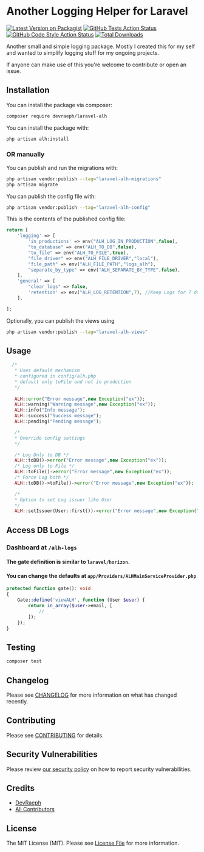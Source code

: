 # Another Logging Helper for Laravel

[![Latest Version on Packagist](https://img.shields.io/packagist/v/devraeph/laravel-alh.svg?style=flat-square)](https://packagist.org/packages/devraeph/laravel-alh)
[![GitHub Tests Action Status](https://img.shields.io/github/actions/workflow/status/devraeph/laravel-alh/run-tests.yml?branch=main&label=tests&style=flat-square)](https://github.com/devraeph/laravel-alh/actions?query=workflow%3Arun-tests+branch%3Amain)
[![GitHub Code Style Action Status](https://img.shields.io/github/actions/workflow/status/devraeph/laravel-alh/fix-php-code-style-issues.yml?branch=main&label=code%20style&style=flat-square)](https://github.com/devraeph/laravel-alh/actions?query=workflow%3A"Fix+PHP+code+style+issues"+branch%3Amain)
[![Total Downloads](https://img.shields.io/packagist/dt/devraeph/laravel-alh.svg?style=flat-square)](https://packagist.org/packages/devraeph/laravel-alh)

Another small and simple logging package. Mostly I created this for my self and wanted to simplify logging stuff for my ongoing projects.

If anyone can make use of this you're welcome to contribute or open an issue.


## Installation

You can install the package via composer:

```bash
composer require devraeph/laravel-alh
```

You can install the package with:
```bash
php artisan alh:install
```

### OR manually

You can publish and run the migrations with:

```bash
php artisan vendor:publish --tag="laravel-alh-migrations"
php artisan migrate
```

You can publish the config file with:

```bash
php artisan vendor:publish --tag="laravel-alh-config"
```

This is the contents of the published config file:

```php
return [
    'logging' => [
        'in_productions' => env("ALH_LOG_IN_PRODUCTION",false),
        "to_database" => env("ALH_TO_DB",false),
        "to_file" => env("ALH_TO_FILE",true),
        "file_driver" => env("ALH_FILE_DRIVER","local"),
        "file_path" => env("ALH_FILE_PATH","logs_alh"),
        "separate_by_type" => env("ALH_SEPARATE_BY_TYPE",false),
    ],
    'general' => [
        "clear_logs" => false,
        'retention' => env("ALH_LOG_RETENTION",7), //Keep Logs for 7 days by default
    ],

];
```

Optionally, you can publish the views using

```bash
php artisan vendor:publish --tag="laravel-alh-views"
```

## Usage

```php
  /*
   * Uses default mechanism
   * configured in config/alh.php
   * default only toFile and not in production
   */
   
   ALH::error("Error message",new Exception("ex"));
   ALH::warning("Warning message",new Exception("ex"));
   ALH::info("Info message");
   ALH::success("Success message");
   ALH::pending("Pending message");

   /*
   * Override config settings
   */

   /* Log Only to DB */
   ALH::toDB()->error("Error message",new Exception("ex"));
   /* Log only to File */
   ALH::toFile()->error("Error message",new Exception("ex"));
   /* Force Log both */
   ALH::toDB()->toFile()->error("Error message",new Exception("ex"));

   /*
   * Option to set Log issuer like User
   */
   ALH::setIssuer(User::first())->error("Error message",new Exception("ex"));
```

## Access DB Logs
### Dashboard at ``/alh-logs``
#### The gate definition is similar to ``laravel/horizon``.  
#### You can change the defaults at ``app/Providers/ALHMainServiceProvider.php``
```php
protected function gate(): void
{
    Gate::define('viewALH', function (User $user) {
        return in_array($user->email, [
            //
        ]);
    });
}
```

## Testing

```bash
composer test
```

## Changelog

Please see [CHANGELOG](CHANGELOG.md) for more information on what has changed recently.

## Contributing

Please see [CONTRIBUTING](CONTRIBUTING.md) for details.

## Security Vulnerabilities

Please review [our security policy](../../security/policy) on how to report security vulnerabilities.

## Credits

- [DevRaeph](https://github.com/DevRaeph)
- [All Contributors](../../contributors)

## License

The MIT License (MIT). Please see [License File](LICENSE.md) for more information.
